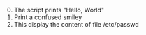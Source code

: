 0. The script prints "Hello, World"
1. Print a confused smiley
2. This display the content of file /etc/passwd